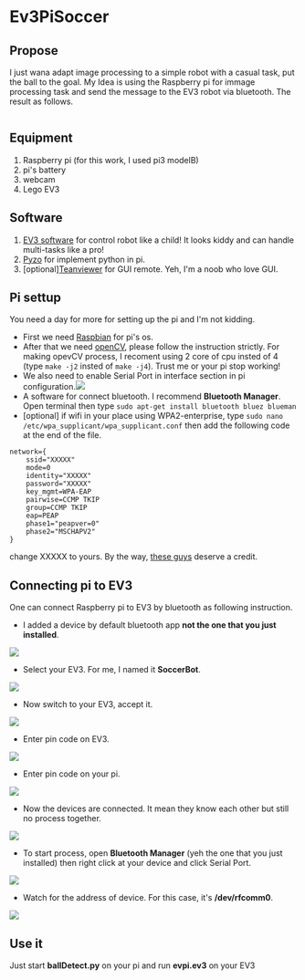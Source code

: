 # Ev3PiSoccer

## Propose
I just wana adapt image processing to a simple robot with a casual task, put the ball to the goal. My Idea is using the Raspberry pi for immage processing task and send the message to the EV3 robot via bluetooth. The result as follows.

![![](./img/9.PNG)](https://youtu.be/1NdWqt1gIag)

## Equipment
1. Raspberry pi (for this work, I used pi3 modelB)
1. pi's battery
1. webcam
1. Lego EV3 

## Software
1. [EV3 software](https://education.lego.com/en-us/downloads/mindstorms-ev3/software) for control robot like a child! It looks kiddy and can handle multi-tasks like a pro! 
1. [Pyzo](https://pyzo.org/start.html) for implement python in pi.
1. [optional][Teanviewer](https://www.teamviewer.com) for GUI remote. Yeh, I'm a noob who love GUI. 

## Pi settup
You need a day for more for setting up the pi and I'm not kidding.
* First we need [Raspbian](https://www.raspberrypi.org/downloads/raspbian/) for pi's os.
* After that we need [openCV](https://www.pyimagesearch.com/2018/09/26/install-opencv-4-on-your-raspberry-pi/), please follow the instruction strictly. For making opevCV process, I recoment using 2 core of cpu insted of 4 (type `make -j2` insted of `make -j4`). Trust me or your pi stop working!
* We also need to enable Serial Port in interface section in pi configuration.![](./img/0.PNG)
* A software for connect bluetooth. I recommend **Bluetooth Manager**. Open terminal then type `sudo apt-get install bluetooth bluez blueman`
* [optional] if wifi in your place using WPA2-enterprise, type `sudo nano /etc/wpa_supplicant/wpa_supplicant.conf` then add the following code at the end of the file.
```
network={
	ssid="XXXXX"
	mode=0
	identity="XXXXX"
	password="XXXXX" 
	key_mgmt=WPA-EAP
	pairwise=CCMP TKIP
	group=CCMP TKIP
	eap=PEAP	
	phase1="peapver=0"
	phase2="MSCHAPV2"
} 
```
change XXXXX to yours. By the way, [these guys](/etc/wpa_supplicant/wpa_supplicant.conf) deserve a credit.

## Connecting pi to EV3
One can connect Raspberry pi to EV3 by bluetooth as following instruction.
* I added a device by default bluetooth app **not the one that you just installed**. 

![](./img/1.PNG)

* Select your EV3. For me, I named it **SoccerBot**.

![](./img/2.PNG)

* Now switch to your EV3, accept it.

![](./img/3.PNG)

* Enter pin code on EV3.

![](./img/4.PNG)

* Enter pin code on your pi.

![](./img/5.PNG)

* Now the devices are connected. It mean they know each other but still no process together.

![](./img/6.PNG)

* To start process, open **Bluetooth Manager** (yeh the one that you just installed) then right click at your device and click Serial Port.

![](./img/7.PNG)

* Watch for the address of device. For this case, it's **/dev/rfcomm0**.

![](./img/8.PNG)

## Use it
Just start **ballDetect.py** on your pi and run **evpi.ev3** on your EV3
